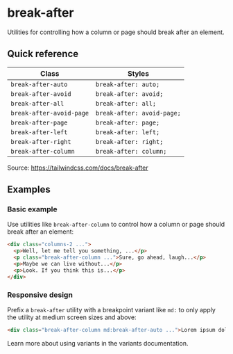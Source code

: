 # break-after

Utilities for controlling how a column or page should break after an element.

## Quick reference

| Class                 | Styles                  |
|-----------------------|-------------------------|
| `break-after-auto`    | `break-after: auto;`    |
| `break-after-avoid`   | `break-after: avoid;`   |
| `break-after-all`     | `break-after: all;`     |
| `break-after-avoid-page` | `break-after: avoid-page;` |
| `break-after-page`    | `break-after: page;`    |
| `break-after-left`    | `break-after: left;`    |
| `break-after-right`   | `break-after: right;`   |
| `break-after-column`  | `break-after: column;`  |

Source: https://tailwindcss.com/docs/break-after

## Examples

### Basic example

Use utilities like `break-after-column` to control how a column or page should break after an element:

```html
<div class="columns-2 ...">
  <p>Well, let me tell you something, ...</p>
  <p class="break-after-column ...">Sure, go ahead, laugh...</p>
  <p>Maybe we can live without...</p>
  <p>Look. If you think this is...</p>
</div>
```

### Responsive design

Prefix a `break-after` utility with a breakpoint variant like `md:` to only apply the utility at medium screen sizes and above:

```html
<div class="break-after-column md:break-after-auto ...">Lorem ipsum dolor sit amet...</div>
```

Learn more about using variants in the variants documentation.
